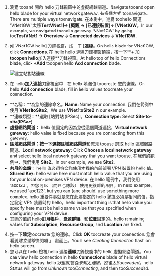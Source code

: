 1. <span data-ttu-id="83800-101">瀏覽 tooand 開啟 hello 刀鋒視窗中的虛擬網路閘道。</span><span class="sxs-lookup"><span data-stu-id="83800-101">Navigate tooand open hello blade for your virtual network gateway.</span></span> <span data-ttu-id="83800-102">有多個方式 toonavigate。</span><span class="sxs-lookup"><span data-stu-id="83800-102">There are multiple ways toonavigate.</span></span> <span data-ttu-id="83800-103">在本例中，巡覽 toohello 閘道 'VNet1GW' 太移**TestVNet1]-> [概觀]-> [已連接裝置]-> [VNet1GW**。</span><span class="sxs-lookup"><span data-stu-id="83800-103">In our example, we navigated toohello gateway 'VNet1GW' by going too**TestVNet1 -> Overview -> Connected devices -> VNet1GW**.</span></span>
2. <span data-ttu-id="83800-104">如 VNet1GW hello] 刀鋒視窗，按一下 [**連線**。</span><span class="sxs-lookup"><span data-stu-id="83800-104">On hello blade for VNet1GW, click **Connections**.</span></span> <span data-ttu-id="83800-105">在 hello hello 連線刀鋒視窗頂端，按一下**+ 加**tooopen hello**加入連接**刀鋒視窗。</span><span class="sxs-lookup"><span data-stu-id="83800-105">At hello top of hello Connections blade, click **+Add** tooopen hello **Add connection** blade.</span></span>

    ![建立站對站連線](./media/vpn-gateway-add-site-to-site-connection-s2s-rm-portal-include/connection1.png)

3. <span data-ttu-id="83800-107">在 hello**加入連接**刀鋒視窗中，在 hello 填滿值 toocreate 您的連線。</span><span class="sxs-lookup"><span data-stu-id="83800-107">On hello **Add connection** blade, fill in hello values toocreate your connection.</span></span>

  - <span data-ttu-id="83800-108">**名稱：**為您的連線命名。</span><span class="sxs-lookup"><span data-stu-id="83800-108">**Name:** Name your connection.</span></span> <span data-ttu-id="83800-109">我們在範例中使用 **VNet1toSite2**。</span><span class="sxs-lookup"><span data-stu-id="83800-109">We use **VNet1toSite2** in our example.</span></span>
  - <span data-ttu-id="83800-110">**連線類型：**選取 [站對站 (IPSec)]。</span><span class="sxs-lookup"><span data-stu-id="83800-110">**Connection type:** Select **Site-to-site(IPSec)**.</span></span>
  - <span data-ttu-id="83800-111">**虛擬網路閘道：** hello 值固定的因為您從這個閘道連接。</span><span class="sxs-lookup"><span data-stu-id="83800-111">**Virtual network gateway:** hello value is fixed because you are connecting from this gateway.</span></span>
  - <span data-ttu-id="83800-112">**區域網路閘道：**按一下**選擇區域網路閘道**和您想 toouse 選取 hello 區域網路閘道。</span><span class="sxs-lookup"><span data-stu-id="83800-112">**Local network gateway:** Click **Choose a local network gateway** and select hello local network gateway that you want toouse.</span></span> <span data-ttu-id="83800-113">在我們的範例中，我們使用 **Site2**。</span><span class="sxs-lookup"><span data-stu-id="83800-113">In our example, we use **Site2**.</span></span>
  - <span data-ttu-id="83800-114">**共用的金鑰：** hello 值必須符合您使用本機的內部部署 VPN 裝置的 hello 值。</span><span class="sxs-lookup"><span data-stu-id="83800-114">**Shared Key:** hello value here must match hello value that you are using for your local on-premises VPN device.</span></span> <span data-ttu-id="83800-115">在 hello 範例中，我們使用 'abc123'，但您可以 （而且也應該） 使用更複雜的項目。</span><span class="sxs-lookup"><span data-stu-id="83800-115">In hello example, we used 'abc123', but you can (and should) use something more complex.</span></span> <span data-ttu-id="83800-116">hello 重要件事就是您在此處指定的 hello 該值必須是相同的值，指定設定 VPN 裝置時的 hello。</span><span class="sxs-lookup"><span data-stu-id="83800-116">hello important thing is that hello value you specify here must be hello same value that you specified when configuring your VPN device.</span></span>
  - <span data-ttu-id="83800-117">其餘的值的 hello**訂用帳戶**，**資源群組**，和**位置**固定的。</span><span class="sxs-lookup"><span data-stu-id="83800-117">hello remaining values for **Subscription**, **Resource Group**, and **Location** are fixed.</span></span>

4. <span data-ttu-id="83800-118">按一下**確定**toocreate 您的連線。</span><span class="sxs-lookup"><span data-stu-id="83800-118">Click **OK** toocreate your connection.</span></span> <span data-ttu-id="83800-119">您會看到*建立連線*快閃囉 」 畫面上。</span><span class="sxs-lookup"><span data-stu-id="83800-119">You'll see *Creating Connection* flash on hello screen.</span></span>
5. <span data-ttu-id="83800-120">您可以在 hello 檢視 hello 連接**連線**刀鋒視窗中的 hello 虛擬網路閘道。</span><span class="sxs-lookup"><span data-stu-id="83800-120">You can view hello connection in hello **Connections** blade of hello virtual network gateway.</span></span> <span data-ttu-id="83800-121">hello 狀態就會從*未知*太*連接*，然後太*Succeeded*。</span><span class="sxs-lookup"><span data-stu-id="83800-121">hello Status will go from *Unknown* too*Connecting*, and then too*Succeeded*.</span></span>

